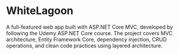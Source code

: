 # WhiteLagoon
A full-featured web app built with ASP.NET Core MVC, developed by following the Udemy ASP.NET Core course. The project covers MVC architecture, Entity Framework Core, dependency injection, CRUD operations, and clean code practices using layered architecture.

